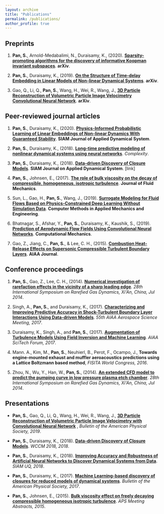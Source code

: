 ```yaml
---
layout: archive
title: "Publications"
permalink: /publications/
author_profile: true
---
```




## Preprints

1. __Pan, S.__, Arnold-Medabalimi, N., Duraisamy, K., (2020). [__Sparsity-promoting algorithms for the discovery of informative Koopman invariant subspaces__](https://arxiv.org/abs/2002.10637). __arXiv__.


2. __Pan, S.__, Duraisamy, K., (2019). [__On the Structure of Time-delay Embedding in Linear Models of Non-linear Dynamical Systems__](https://arxiv.org/abs/1902.05198). __arXiv__. 

3. Gao, Q., Li, Q., __Pan, S.__, Wang, H., Wei, R., Wang, J., [__3D Particle Reconstruction of Volumetric Particle Image Velocimetry Convolutional Neural Network__](https://arxiv.org/abs/1909.07815). __arXiv__. 




## Peer-reviewed journal articles

1. __Pan, S.__, Duraisamy, K., (2020). [__Physics-Informed Probabilistic Learning of Linear Embeddings of Non-linear Dynamics With Guaranteed Stability__](https://epubs.siam.org/doi/pdf/10.1137/19M1267246). __SIAM Journal of Applied Dynamical System__. 

2. __Pan, S.__, Duraisamy, K., (2018). [__Long-time predictive modeling of nonlinear dynamical systems using neural networks__](https://www.hindawi.com/journals/complexity/2018/4801012/). _Complexity_.

3. __Pan, S.__, Duraisamy, K., (2018). [__Data-driven Discovery of Closure Models__](https://epubs.siam.org/doi/abs/10.1137/18M1177263?mobileUi=0). __SIAM Journal on Applied Dynamical System__. [link]

4. __Pan, S.__, Johnsen, E., (2017). [__The role of bulk viscosity on the decay of compressible, homogeneous, isotropic turbulence__](https://www.cambridge.org/core/journals/journal-of-fluid-mechanics/article/role-of-bulk-viscosity-on-the-decay-of-compressible-homogeneous-isotropic-turbulence/96619135BA0A3ACB20EAC44ADF8261D1). __Journal of Fluid Mechanics__.

5. Sun, L., Gao, H., __Pan, S.__, Wang, J., (2019). [__Surrogate Modeling for Fluid Flows Based on Physics-Constrained Deep Learning Without Simulation Data__](https://arxiv.org/pdf/1906.02382). __Computer Methods in Applied Mechanics and Engineering__.

6. Bhatnagar, S., Afshar, Y., __Pan, S.__, Duraisamy, K., Kaushik, S., (2019). [__Prediction of Aerodynamic Flow Fields Using Convolutional
Neural Networks__](https://rdcu.be/bGzuh). __Computational Mechanics__. 

7. Gao, Z., Jiang, C., __Pan, S.__, & Lee, C. H., (2015). [__Combustion Heat-Release Effects on Supersonic Compressible Turbulent Boundary Layers__](https://arc.aiaa.org/doi/abs/10.2514/1.J053585). __AIAA Journal__.



## Conference proceedings

1. __Pan, S.__, Gao, Z., Lee, C. H., (2014). [__Numerical investigation of rarefaction effects in the vicinity of a sharp leading edge__](http://aip.scitation.org/doi/abs/10.1063/1.4902591). _28th International Symposium on Rarefied Gas Dynamics, Xi'An, China, Jul 2014_. 

2. Singh, A., __Pan, S.__, and Duraisamy, K., (2017). [__Characterizing and Improving Predictive Accuracy in Shock-Turbulent Boundary Layer Interactions Using Data-driven Models__](https://arc.aiaa.org/doi/pdf/10.2514/6.2017-0314). _55th AIAA Aerospace Science Meeting, 2017_. 

3. Duraisamy, K., Singh, A., and __Pan, S.__, (2017). [__Augmentation of Turbulence Models Using Field Inversion and Machine Learning__](https://arc.aiaa.org/doi/pdf/10.2514/6.2017-0993). _AIAA SciTech Forum, 2017_. 

4. Mann. A., Kim, M., __Pan, S.__, Neuhierl, B., Perot, F., Ocampo, J., __Towards engine-mounted exhaust and muffler aeroacoustics predictions using a Lattice Boltzmann based method__, _FISITA World Congress, 2016_.


5. Zhou, N., Wu, Y., Han, W., __Pan, S.__, (2014). [__An extended CFD model to predict the pumping curve in low pressure plasma etch chamber__](http://aip.scitation.org/doi/abs/10.1063/1.4902752). _28th International Symposium on Rarefied Gas Dynamics, Xi'An, China, Jul 2014_.




## Presentations

* __Pan, S.__, Gao, Q., Li, Q., Wang, H., Wei, R., Wang, J., [__3D Particle Reconstruction of Volumetric Particle Image Velocimetry with Convolutional Neural Network__](http://meetings.aps.org/Meeting/DFD19/Session/P11.2) , _Bulletin of the American Physical Society, 2019_. 

* __Pan, S.__, Duraisamy, K., (2018). [__Data-driven Discovery of Closure Models__](http://adsabs.harvard.edu/abs/2015APS..DFDD20005P). _WCCM 2018, 2018_. 

* __Pan, S.__, Duraisamy, K., (2018). [__Improving Accuracy and Robustness of Artificial Neural Networks to Discover Dynamical Systems from Data__](http://adsabs.harvard.edu/abs/2015APS..DFDD20005P). _SIAM UQ, 2018_. 

* __Pan, S.__, Duraisamy, K., (2017). [__Machine Learning-based discovery of closures for reduced models of dynamical systems__](http://meetings.aps.org/Meeting/DFD17/Session/M27.7). _Bulletin of the American Physical Society, 2017_. 

* __Pan, S.__, Johnsen, E., (2015). [__Bulk viscosity effect on freely decaying compressible homogeneous isotropic turbulence__](http://adsabs.harvard.edu/abs/2015APS..DFDD20005P). _APS Meeting Abstracts, 2015_. 






